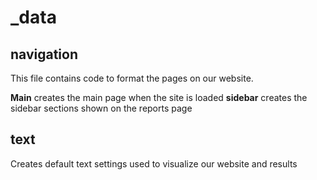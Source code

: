 # _data
## navigation

This file contains code to format the pages on our website. 

**Main** creates the main page when the site is loaded
**sidebar** creates the sidebar sections shown on the reports page

## text

Creates default text settings used to visualize our website and results
